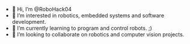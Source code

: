 - 👋 Hi, I’m @RoboHack04
- 👀 I’m interested in robotics, embedded systems and software development.
- 🌱 I’m currently learning to program and control robots. ;)
- 💞️ I’m looking to collaborate on robotics and computer vision projects.

<!---
RoboHack04/RoboHack04 is a ✨ special ✨ repository because its `README.md` (this file) appears on your GitHub profile.
You can click the Preview link to take a look at your changes.
--->

